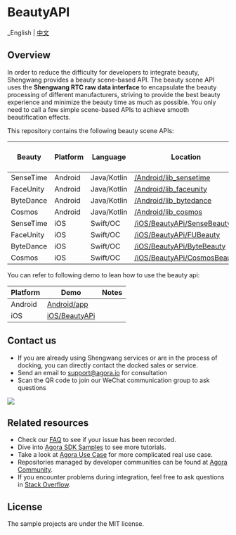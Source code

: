 # BeautyAPI

_English | [中文](README.zh.md)

## Overview

In order to reduce the difficulty for developers to integrate beauty, Shengwang provides a beauty scene-based API. The beauty scene API uses the **Shengwang RTC raw data interface** to encapsulate the beauty processing of different manufacturers, striving to provide the best beauty experience and minimize the beauty time as much as possible. You only need to call a few simple scene-based APIs to achieve smooth beautification effects.

This repository contains the following beauty scene APIs:

| Beauty    | Platform | Language     | Location                                                   | RTC SDK Version | Beauty SDK Version |
|-----------|----------|--------------|------------------------------------------------------------|-----------------|--------------------|
| SenseTime | Android  | Java/Kotlin  | [/Android/lib_sensetime](/Android/lib_sensetime)           | 4.2.6           | 9.3.1              |
| FaceUnity | Android  | Java/Kotlin  | [/Android/lib_faceunity](/Android/lib_faceunity)           | 4.2.6           | 8.7.0              |
| ByteDance | Android  | Java/Kotlin  | [/Android/lib_bytedance](/Android/lib_bytedance)           | 4.2.6           | 4.6.0              |
| Cosmos    | Android  | Java/Kotlin  | [/Android/lib_cosmos](/Android/lib_cosmos)                 | 4.2.6           | 3.7.0              |
| SenseTime | iOS      | Swift/OC     | [/iOS/BeautyAPi/SenseBeauty](/iOS/BeautyAPi/SenseBeauty)   | 4.2.6           | 9.3.1              |
| FaceUnity | iOS      | Swift/OC     | [/iOS/BeautyAPi/FUBeauty](/iOS/BeautyAPi/FUBeauty)         | 4.2.6           | 8.7.0              |
| ByteDance | iOS      | Swift/OC     | [/iOS/BeautyAPi/ByteBeauty](/iOS/BeautyAPi/ByteBeauty)     | 4.2.6           | 4.5.1              |
| Cosmos    | iOS      | Swift/OC     | [/iOS/BeautyAPi/CosmosBeauty](/iOS/BeautyAPi/CosmosBeauty) | 4.2.6           | 3.7.1              |

You can refer to following demo to lean how to use the beauty api:

| Platform  | Demo                   | Notes |
|-----------|------------------------|---------|
| Android   | [Android/app](Android) |         |
| iOS       | [iOS/BeautyAPi](iOS)   |         |

## Contact us

- If you are already using Shengwang services or are in the process of docking, you can directly contact the docked sales or service.
- Send an email to [support@agora.io](mailto:support@agora.io) for consultation
- Scan the QR code to join our WeChat communication group to ask questions

![](https://download.agora.io/demo/release/SDHY_QA.jpg)

## Related resources

- Check our [FAQ](https://docs.agora.io/en/faq) to see if your issue has been recorded.
- Dive into [Agora SDK Samples](https://github.com/AgoraIO) to see more tutorials.
- Take a look at [Agora Use Case](https://github.com/AgoraIO-usecase) for more complicated real use
  case.
- Repositories managed by developer communities can be found
  at [Agora Community](https://github.com/AgoraIO-Community).
- If you encounter problems during integration, feel free to ask questions
  in [Stack Overflow](https://stackoverflow.com/questions/tagged/agora.io).

## License

The sample projects are under the MIT license.
